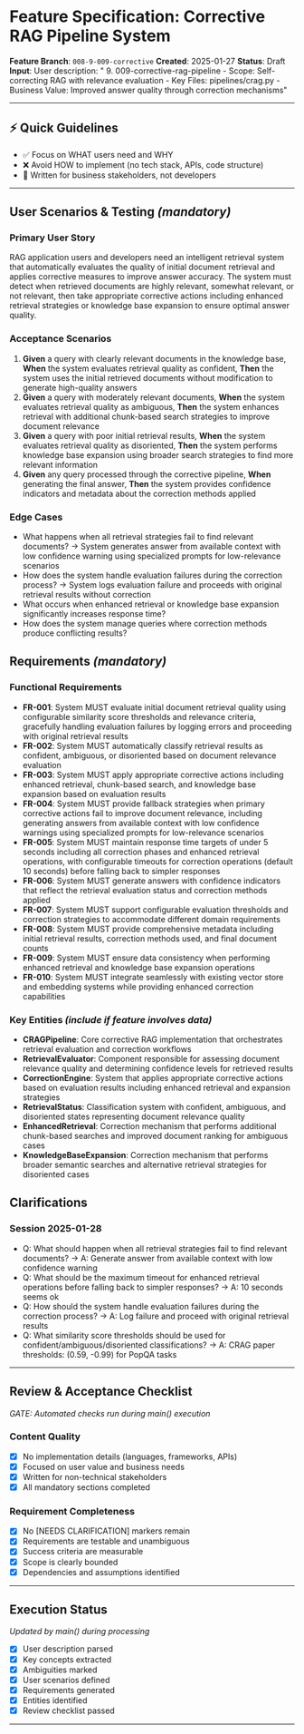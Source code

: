 # Feature Specification: Corrective RAG Pipeline System

**Feature Branch**: `008-9-009-corrective`
**Created**: 2025-01-27
**Status**: Draft
**Input**: User description: " 9. 009-corrective-rag-pipeline
    - Scope: Self-correcting RAG with relevance evaluation
    - Key Files: pipelines/crag.py
    - Business Value: Improved answer quality through correction mechanisms"

---

## ⚡ Quick Guidelines
- ✅ Focus on WHAT users need and WHY
- ❌ Avoid HOW to implement (no tech stack, APIs, code structure)
- 👥 Written for business stakeholders, not developers

---

## User Scenarios & Testing *(mandatory)*

### Primary User Story
RAG application users and developers need an intelligent retrieval system that automatically evaluates the quality of initial document retrieval and applies corrective measures to improve answer accuracy. The system must detect when retrieved documents are highly relevant, somewhat relevant, or not relevant, then take appropriate corrective actions including enhanced retrieval strategies or knowledge base expansion to ensure optimal answer quality.

### Acceptance Scenarios
1. **Given** a query with clearly relevant documents in the knowledge base, **When** the system evaluates retrieval quality as confident, **Then** the system uses the initial retrieved documents without modification to generate high-quality answers
2. **Given** a query with moderately relevant documents, **When** the system evaluates retrieval quality as ambiguous, **Then** the system enhances retrieval with additional chunk-based search strategies to improve document relevance
3. **Given** a query with poor initial retrieval results, **When** the system evaluates retrieval quality as disoriented, **Then** the system performs knowledge base expansion using broader search strategies to find more relevant information
4. **Given** any query processed through the corrective pipeline, **When** generating the final answer, **Then** the system provides confidence indicators and metadata about the correction methods applied

### Edge Cases
- What happens when all retrieval strategies fail to find relevant documents? → System generates answer from available context with low confidence warning using specialized prompts for low-relevance scenarios
- How does the system handle evaluation failures during the correction process? → System logs evaluation failure and proceeds with original retrieval results without correction
- What occurs when enhanced retrieval or knowledge base expansion significantly increases response time?
- How does the system manage queries where correction methods produce conflicting results?

## Requirements *(mandatory)*

### Functional Requirements
- **FR-001**: System MUST evaluate initial document retrieval quality using configurable similarity score thresholds and relevance criteria, gracefully handling evaluation failures by logging errors and proceeding with original retrieval results
- **FR-002**: System MUST automatically classify retrieval results as confident, ambiguous, or disoriented based on document relevance evaluation
- **FR-003**: System MUST apply appropriate corrective actions including enhanced retrieval, chunk-based search, and knowledge base expansion based on evaluation results
- **FR-004**: System MUST provide fallback strategies when primary corrective actions fail to improve document relevance, including generating answers from available context with low confidence warnings using specialized prompts for low-relevance scenarios
- **FR-005**: System MUST maintain response time targets of under 5 seconds including all correction phases and enhanced retrieval operations, with configurable timeouts for correction operations (default 10 seconds) before falling back to simpler responses
- **FR-006**: System MUST generate answers with confidence indicators that reflect the retrieval evaluation status and correction methods applied
- **FR-007**: System MUST support configurable evaluation thresholds and correction strategies to accommodate different domain requirements
- **FR-008**: System MUST provide comprehensive metadata including initial retrieval results, correction methods used, and final document counts
- **FR-009**: System MUST ensure data consistency when performing enhanced retrieval and knowledge base expansion operations
- **FR-010**: System MUST integrate seamlessly with existing vector store and embedding systems while providing enhanced correction capabilities

### Key Entities *(include if feature involves data)*
- **CRAGPipeline**: Core corrective RAG implementation that orchestrates retrieval evaluation and correction workflows
- **RetrievalEvaluator**: Component responsible for assessing document relevance quality and determining confidence levels for retrieved results
- **CorrectionEngine**: System that applies appropriate corrective actions based on evaluation results including enhanced retrieval and expansion strategies
- **RetrievalStatus**: Classification system with confident, ambiguous, and disoriented states representing document relevance quality
- **EnhancedRetrieval**: Correction mechanism that performs additional chunk-based searches and improved document ranking for ambiguous cases
- **KnowledgeBaseExpansion**: Correction mechanism that performs broader semantic searches and alternative retrieval strategies for disoriented cases

## Clarifications

### Session 2025-01-28
- Q: What should happen when all retrieval strategies fail to find relevant documents? → A: Generate answer from available context with low confidence warning
- Q: What should be the maximum timeout for enhanced retrieval operations before falling back to simpler responses? → A: 10 seconds seems ok
- Q: How should the system handle evaluation failures during the correction process? → A: Log failure and proceed with original retrieval results
- Q: What similarity score thresholds should be used for confident/ambiguous/disoriented classifications? → A: CRAG paper thresholds: (0.59, -0.99) for PopQA tasks

---

## Review & Acceptance Checklist
*GATE: Automated checks run during main() execution*

### Content Quality
- [x] No implementation details (languages, frameworks, APIs)
- [x] Focused on user value and business needs
- [x] Written for non-technical stakeholders
- [x] All mandatory sections completed

### Requirement Completeness
- [x] No [NEEDS CLARIFICATION] markers remain
- [x] Requirements are testable and unambiguous
- [x] Success criteria are measurable
- [x] Scope is clearly bounded
- [x] Dependencies and assumptions identified

---

## Execution Status
*Updated by main() during processing*

- [x] User description parsed
- [x] Key concepts extracted
- [x] Ambiguities marked
- [x] User scenarios defined
- [x] Requirements generated
- [x] Entities identified
- [x] Review checklist passed

---